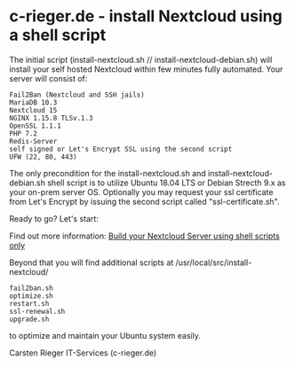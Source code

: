 # c-rieger.de - install Nextcloud using a shell script
The initial script (install-nextcloud.sh // install-nextcloud-debian.sh) will install your self hosted Nextcloud within few minutes fully automated. Your server will consist of:

    Fail2Ban (Nextcloud and SSH jails)
    MariaDB 10.3
    Nextcloud 15
    NGINX 1.15.8 TLSv.1.3
    OpenSSL 1.1.1
    PHP 7.2
    Redis-Server
    self signed or Let's Encrypt SSL using the second script
    UFW (22, 80, 443)

The only precondition for the install-nextcloud.sh and install-nextcloud-debian.sh shell script is to utilize Ubuntu 18.04 LTS or Debian Strecth 9.x as your on-prem server OS. Optionally you may request your ssl certificate from Let's Encrypt by issuing the second script called "ssl-certificate.sh".

Ready to go? Let's start:

Find out more information: <a href="https://www.c-rieger.de/nextcloud-using-one-shell-script/" target='_blank'>Build your Nextcloud Server using shell scripts only</a>

Beyond that you will find additional scripts at /usr/local/src/install-nextcloud/

    fail2ban.sh
    optimize.sh
    restart.sh
    ssl-renewal.sh
    upgrade.sh

to optimize and maintain your Ubuntu system easily.

Carsten Rieger IT-Services (c-rieger.de)
